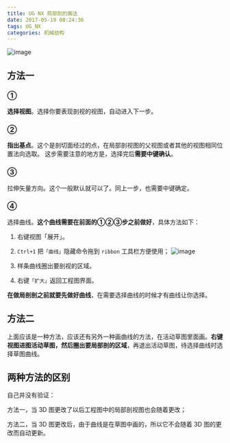 ```yaml
---
title: UG NX 局部剖的画法
date: 2017-05-19 08:24:36
tags: UG_NX
categories: 机械结构
---
```


![image](https://wx1.sinaimg.cn/large/006mcMYXgy1g0dqpitdz6j309408tmx7.jpg)

<!--more-->
## 方法一

### ①

**选择视图**。选择你要表现剖视的视图，自动进入下一步。

### ②

**指出基点**。这个是剖切面经过的点，在局部剖视图的父视图或者其他的视图相同位置法向选取。
这步需要注意的地方是，选择完后**需要中键确认**。

### ③

拉伸矢量方向。这个一般默认就可以了。同上一步，也需要中键确定。

### ④

选择曲线。**这个曲线需要在前面的①②③步之前做好**，具体方法如下：

1. 右键视图「展开」。
2. `Ctrl+1` 把`「曲线」`隐藏命令拖到 `ribbon` 工具栏方便使用； 
    ![image](https://wx4.sinaimg.cn/large/006mcMYXgy1g0dqs1zlqlj30d60epmy7.jpg)

3. 样条曲线圈出要剖视的区域。
4. 右键`「扩大」`返回工程图界面。

**在做局剖剖之前就要先做好曲线**，在需要选择曲线的时候才有曲线让你选择。

## 方法二

上面应该是一种方法，应该还有另外一种画曲线的方法，在活动草图里面画。**右键视图进图活动草图，然后圈出要局部剖的区域**，再退出活动草图，待选择曲线时选择草图曲线。



## 两种方法的区别

自己并没有验证：

方法一，当 3D 图更改了以后工程图中的局部剖视图也会随着更改；

方法二，当 3D 图更改后，由于曲线是在草图中画的，所以它不会随着 3D 图的更改而自动更新。